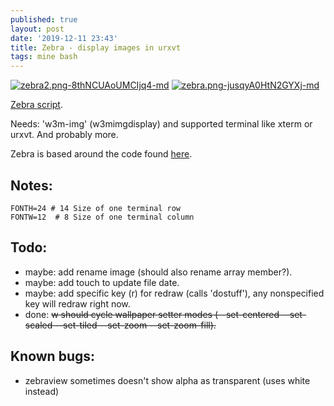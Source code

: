```yaml
---
published: true
layout: post
date: '2019-12-11 23:43'
title: Zebra - display images in urxvt
tags: mine bash 
---
```

[![zebra2.png-8thNCUAoUMCIjq4-md](https://images.weserv.nl/?url=https://i.imgur.com/ZlsQg6hl.png)](https://images.weserv.nl/?url=https://i.imgur.com/ZlsQg6h.png)
[![zebra.png-jusqyA0HtN2GYXj-md](https://images.weserv.nl/?url=https://i.imgur.com/pBen3tDl.jpg)](https://images.weserv.nl/?url=https://i.imgur.com/pBen3tD.jpg)

[Zebra script](https://raw.githubusercontent.com/brontosaurusrex/bucentaur/master/.experiments/bin/zebra).

Needs: 'w3m-img' (w3mimgdisplay) and supported terminal like xterm or urxvt. And probably more.

Zebra is based around the code found [here](https://blog.z3bra.org/2014/01/images-in-terminal.html).

## Notes:

    FONTH=24 # 14 Size of one terminal row
    FONTW=12  # 8 Size of one terminal column

## Todo:

- maybe: add rename image (should also rename array member?).
- maybe: add touch to update file date.
- maybe: add specific key (r) for redraw (calls 'dostuff'), any nonspecified key will redraw right now.
- done: <s>w should cycle wallpaper setter modes (--set-centered --set-scaled --set-tiled --set-zoom --set-zoom-fill).</s>

## Known bugs:

- zebraview sometimes doesn't show alpha as transparent (uses white instead)
